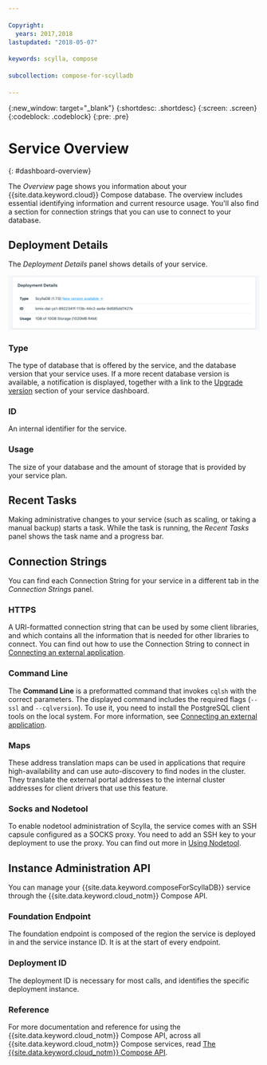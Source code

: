 ```yaml
---

Copyright:
  years: 2017,2018
lastupdated: "2018-05-07"

keywords: scylla, compose

subcollection: compose-for-scylladb

---
```


{:new_window: target="_blank"}
{:shortdesc: .shortdesc}
{:screen: .screen}
{:codeblock: .codeblock}
{:pre: .pre}

# Service Overview
{: #dashboard-overview}

The _Overview_ page shows you information about your {{site.data.keyword.cloud}} Compose database. The overview includes essential identifying information and current resource usage. You'll also find a section for connection strings that you can use to connect to your database.

## Deployment Details

The _Deployment Details_ panel shows details of your service.

![Deployment Details](./images/scylla-deployment-details.png "A view of the Deployment Details panel")

### Type

The type of database that is offered by the service, and the database version that your service uses. If a more recent database version is available, a notification is displayed, together with a link to the [Upgrade version](/docs/ComposeForScyllaDB?topic=compose-for-scylladb-dashboard-settings) section of your service dashboard.

### ID

An internal identifier for the service.

### Usage

The size of your database and the amount of storage that is provided by your service plan.

## Recent Tasks

Making administrative changes to your service (such as scaling, or taking a manual backup) starts a task. While the task is running, the _Recent Tasks_ panel shows the task name and a progress bar.

## Connection Strings

You can find each Connection String for your service in a different tab in the _Connection Strings_ panel.

### HTTPS

A URI-formatted connection string that can be used by some client libraries, and which contains all the information that is needed for other libraries to connect. You can find out how to use the Connection String to connect in [Connecting an external application](/docs/ComposeForScyllaDB?topic=compose-for-scylladb-external-app).

### Command Line

The **Command Line** is a preformatted command that invokes `cqlsh` with the correct parameters. The displayed command includes the required flags (`--ssl` and `--cqlversion`). To use it, you need to install the PostgreSQL client tools on the local system. For more information, see [Connecting an external application](/docs/ComposeForScyllaDB?topic=compose-for-scylladb-external-app).

### Maps
These address translation maps can be used in applications that require high-availability and can use auto-discovery to find nodes in the cluster. They translate the external portal addresses to the internal cluster addresses for client drivers that use this feature.

### Socks and Nodetool
To enable nodetool administration of Scylla, the service comes with an SSH capsule configured as a SOCKS proxy. You need to add an SSH key to your deployment to use the proxy. You can find out more in [Using Nodetool](/docs/ComposeForScyllaDB?topic=compose-for-scylladb-scylla-nodetool).


## Instance Administration API

You can manage your {{site.data.keyword.composeForScyllaDB}} service through the {{site.data.keyword.cloud_notm}} Compose API.

### Foundation Endpoint

The foundation endpoint is composed of the region the service is deployed in and the service instance ID. It is at the start of every endpoint.

### Deployment ID

The deployment ID is necessary for most calls, and identifies the specific deployment instance.

### Reference

For more documentation and reference for using the {{site.data.keyword.cloud_notm}} Compose API, across all {{site.data.keyword.cloud_notm}} Compose services, read [The {{site.data.keyword.cloud_notm}} Compose API](https://www.compose.com/articles/the-ibm-cloud-compose-api/).
